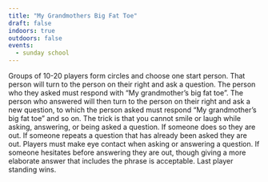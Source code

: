 ```yaml
---
title: "My Grandmothers Big Fat Toe"
draft: false
indoors: true
outdoors: false
events:
  - sunday school
---
```


Groups of 10-20 players form circles and choose one start person. That person will turn to the person on their right and ask a question. The person who they asked must respond with “My grandmother’s big fat toe”. The person who answered will then turn to the person on their right and ask a new question, to which the person asked must respond “My grandmother’s big fat toe” and so on. The trick is that you cannot smile or laugh while asking, answering, or being asked a question. If someone does so they are out. If someone repeats a question that has already been asked they are out. Players must make eye contact when asking or answering a question. If someone hesitates before answering they are out, though giving a more elaborate answer that includes the phrase is acceptable. Last player standing wins.
